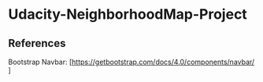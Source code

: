 # Udacity-NeighborhoodMap-Project



## References

Bootstrap Navbar: [https://getbootstrap.com/docs/4.0/components/navbar/ ]